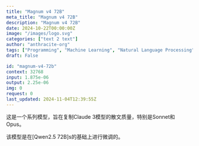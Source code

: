 ```yaml
---
title: "Magnum v4 72B"
meta_title: "Magnum v4 72B"
description: "Magnum v4 72B"
date: 2024-10-22T00:00:00Z
image: "/images/logo.svg"
categories: ["text 2 text"]
author: "anthracite-org"
tags: ["Programming", "Machine Learning", "Natural Language Processing", "Generative AI", "Chatbots"]
draft: False

id: "magnum-v4-72b"
context: 32768
input: 1.875e-06
output: 2.25e-06
img: 0
request: 0
last_updated: 2024-11-04T12:39:55Z
---
```


这是一个系列模型，旨在复制Claude 3模型的散文质量，特别是Sonnet和Opus。

该模型是在[Qwen2.5 72B]s的基础上进行微调的。

